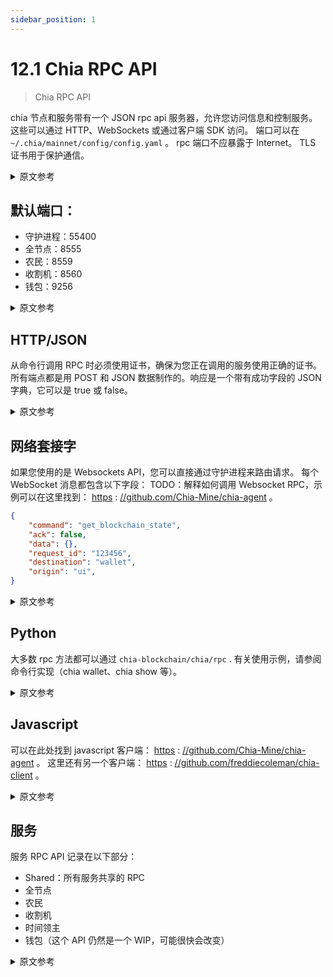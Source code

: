 ```yaml
---
sidebar_position: 1
---
```


# 12.1 Chia RPC API

> Chia RPC API

chia 节点和服务带有一个 JSON rpc api 服务器，允许您访问信息和控制服务。 这些可以通过 HTTP、WebSockets 或通过客户端 SDK 访问。 端口可以​​在 `~/.chia/mainnet/config/config.yaml` 。 rpc 端口不应暴露于 Internet。 TLS 证书用于保护通信。

<details>
<summary>原文参考</summary>

The chia node and services come with a JSON rpc api server that allows you to access information and control the services.
These are accessible via HTTP, WebSockets, or via client SDKs.
The ports can be configured in `~/.chia/mainnet/config/config.yaml`. 
The rpc ports should not be exposed to the internet. 
TLS certificates are used to secure the communication.

</details>

## 默认端口：

* 守护进程：55400
* 全节点：8555
* 农民：8559
* 收割机：8560
* 钱包：9256

<details>
<summary>原文参考</summary>

- ### Default Ports:

- Daemon: 55400
- Full Node: 8555
- Farmer: 8559
- Harvester: 8560
- Wallet: 9256

</details>

## HTTP/JSON

从命令行调用 RPC 时必须使用证书，确保为您正在调用的服务使用正确的证书。所有端点都是用 POST 和 JSON 数据制作的。响应是一个带有成功字段的 JSON 字典，它可以是 true 或 false。

<details>
<summary>原文参考</summary>

- ### HTTP/JSON

The certificates must be used when calling the RPCs from the command line, make sure to use the correct certificates for the services you are calling.
All endpoints are made with POST with JSON data. The response is a JSON dictionary with a success field, which can be true or false. 

</details>

## 网络套接字

如果您使用的是 Websockets API，您可以直接通过守护进程来路由请求。 每个 WebSocket 消息都包含以下字段： TODO：解释如何调用 Websocket RPC，示例可以在这里找到： [https](https://github.com/Chia-Mine/chia-agent) : [//github.com/Chia-Mine/chia-agent](https://github.com/Chia-Mine/chia-agent) 。

```json
{
    "command": "get_blockchain_state",
    "ack": false,
    "data": {},
    "request_id": "123456",
    "destination": "wallet",
    "origin": "ui",
}
```

<details>
<summary>原文参考</summary>

- ### WebSockets

If you are using the Websockets API, you can go directly through the daemon, which routes requests. Each WebSocket message contains the following fields:
TODO: Explain how to call a Websocket RPC, examples can be found here: https://github.com/Chia-Mine/chia-agent.

```json
{
    "command": "get_blockchain_state",
    "ack": false,
    "data": {},
    "request_id": "123456",
    "destination": "wallet",
    "origin": "ui",
}
```

</details>

## Python

大多数 rpc 方法都可以通过 `chia-blockchain/chia/rpc` . 有关使用示例，请参阅命令行实现（chia wallet、chia show 等）。

<details>
<summary>原文参考</summary>

- ### Python

Most of the rpc methods are accessible through the different client objects in `chia-blockchain/chia/rpc`.
For examples of usage, see the command line implementation (chia wallet, chia show, etc).

</details>

## Javascript

可以在此处找到 javascript 客户端： [https](https://github.com/Chia-Mine/chia-agent) : [//github.com/Chia-Mine/chia-agent](https://github.com/Chia-Mine/chia-agent) 。 这里还有另一个客户端： [https](https://github.com/freddiecoleman/chia-client) : [//github.com/freddiecoleman/chia-client](https://github.com/freddiecoleman/chia-client) 。

<details>
<summary>原文参考</summary>

- ### Javascript

A javascript client can be found here: https://github.com/Chia-Mine/chia-agent.
There is also another client here: https://github.com/freddiecoleman/chia-client.

</details>

## 服务

服务 RPC API 记录在以下部分：

* Shared：所有服务共享的 RPC
* 全节点
* 农民
* 收割机
* 时间领主
* 钱包（这个 API 仍然是一个 WIP，可能很快会改变）

<details>
<summary>原文参考</summary>

- ## Services

The service RPC APIs are documented in the following sections:
TODO: add links here and create the other sections
* Shared: RPCs that all services share
* Full Node
* Farmer
* Harvester
* Timelord
* Wallet (This API is still a WIP and likely to change soon)

</details>
